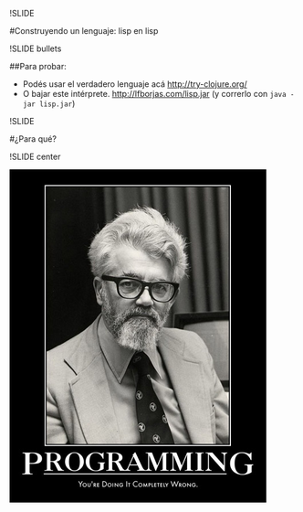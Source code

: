 !SLIDE

#Construyendo un lenguaje: lisp en lisp

!SLIDE bullets

##Para probar:

* Podés usar el verdadero lenguaje acá <http://try-clojure.org/>
* O bajar este intérprete. <http://lfborjas.com/lisp.jar> 
  (y correrlo con `java -jar lisp.jar`)


!SLIDE 

#¿Para qué?

!SLIDE center

![wrong](wrong.jpg)
